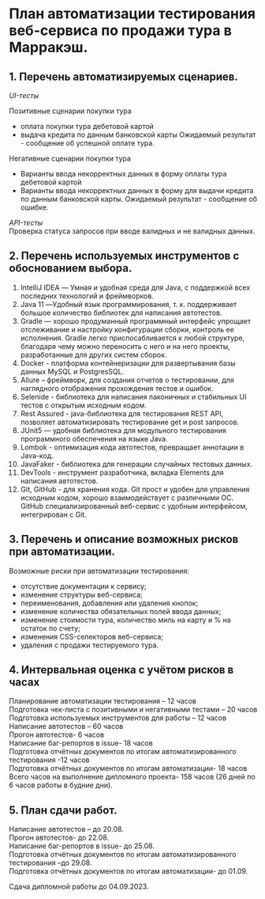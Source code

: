 # План автоматизации тестирования веб-сервиса по продажи тура в Марракэш.

## 1.	Перечень автоматизируемых сценариев.
 *UI-тесты*  
 
 Позитивные сценарии покупки тура
- оплата покупки тура дебетовой картой
- выдача кредита по данным банковской карты
Ожидаемый результат - сообщение об успешной оплате тура.

Негативные  сценарии покупки тура
- Варианты ввода некорректных данных в форму оплаты тура дебетовой картой
- Варианты ввода некорректных данных в форму для выдачи кредита по данным банковской карты.
Ожидаемый результат - сообщение об ошибке.

*API-тесты*    
Проверка статуса запросов при вводе валидных  и не валидных данных.

## 2.	Перечень используемых инструментов с обоснованием выбора.
1. IntelliJ IDEA — Умная и удобная среда для Java, с поддержкой всех последних технологий и фреймворков.  
2. Java 11 —Удобный язык программирования, т. к. поддерживает большое количество библиотек для написания автотестов.  
3. Gradle — хорошо продуманный программный интерфейс упрощает отслеживание и настройку конфигурации сборки, контроль ее исполнения. Gradle легко приспосабливается к любой структуре, благодаря чему можно переносить с него и на него проекты, разработанные для других систем сборок.  
4. Docker - платформа контейнеризации для развертывания базы данных MySQL и PostgresSQL.  
5. Allure – фреймворк, для создания отчетов о тестировании, для наглядного отображения прохождения тестов и ошибок.  
6. Selenide - библиотека для написания лаконичных и стабильных UI тестов с открытым исходным кодом.  
7. Rest Assured - java-библиотека для тестирования REST API, позволяет автоматизировать тестирование get и post запросов.  
8. JUnit5 — удобная библиотека для модульного тестирования программного обеспечения на языке Java.  
9. Lombok - оптимизация кода автотестов, превращает аннотации в Java-код.  
10. JavaFaker - библиотека для генерации случайных тестовых данных.  
11. DevTools - инструмент разработчика, вкладка Elements для написания автотестов.  
12. Git, GitHub  - для хранения кода. Git прост и удобен для управления исходным кодом, хорошо взаимодействует с различными ОС. GitHub специализированный веб-сервис с удобным интерфейсом, интегрирован с Git.  

## 3.	Перечень и описание возможных рисков при автоматизации.
Возможные риски при автоматизации тестирования:  
- отсутствие документации к сервису;
- изменение структуры веб-сервиса;
- переименования, добавления или удаления кнопок;
- изменение количества обязательных полей ввода данных;
- изменение стоимости тура, количество миль на карту и %  на остаток по счету;
- изменения CSS-селекторов веб-сервиса;
- удаления с продажи тестируемого тура.
  
## 4.	Интервальная оценка с учётом рисков в часах
Планирование автоматизации тестирования – 12 часов  
Подготовка чек-листа с позитивными и негативными тестами – 20 часов  
Подготовка используемых инструментов для работы – 12 часов  
Написание автотестов – 60 часов  
Прогон автотестов- 6 часов  
Написание баг-репортов в issue- 18 часов  
Подготовка отчётных документов по итогам автоматизированного тестирования -12 часов  
Подготовка отчётных документов по итогам автоматизации- 18 часов  
Всего часов на выполнение дипломного проекта- 158 часов (26 дней по 6 часов работы в будние дни).  

## 5.	План сдачи работ.
Написание автотестов – до 20.08.  
Прогон автотестов- до 22.08.  
Написание баг-репортов в issue- до 25.08.  
Подготовка отчётных документов по итогам автоматизированного тестирования –до 29.08.  
Подготовка отчётных документов по итогам автоматизации- до 01.09.  

Сдача дипломной работы до 04.09.2023.

